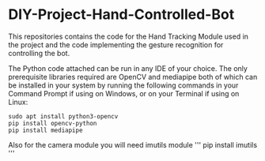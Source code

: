 # DIY-Project-Hand-Controlled-Bot
This repositories contains the code for the Hand Tracking Module used in the project and the code implementing the gesture recognition for controlling the bot.

The Python code attached can be run in any IDE of your choice. The only prerequisite libraries required are OpenCV and mediapipe both of which can be installed in your system by running the following commands in your Command Prompt if using on Windows, or on your Terminal if using on Linux:
```
sudo apt install python3-opencv
pip install opencv-python
pip install mediapipe
```

Also for the camera module you will need imutils module
'''
pip install imutils
'''

